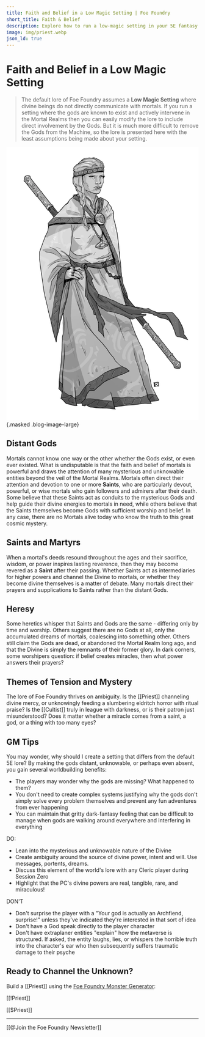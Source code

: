 ```yaml
---
title: Faith and Belief in a Low Magic Setting | Foe Foundry
short_title: Faith & Belief
description: Explore how to run a low-magic setting in your 5E fantasy TTRPG. Use distant or ambiguous gods, saintly miracles, and heresy to create a grittier dark fantasy feel.
image: img/priest.webp
json_ld: true
---
```


# Faith and Belief in a Low Magic Setting

> The default lore of Foe Foundry assumes a **Low Magic Setting** where divine beings do not directly communicate with mortals. If you run a setting where the gods are known to exist and actively intervene in the Mortal Realms then you can easily modify the lore to include direct involvement by the Gods. But it is much more difficult to remove the Gods from the Machine, so the lore is presented here with the least assumptions being made about your setting.

![Priests](../img/priest.webp){.masked .blog-image-large}

## Distant Gods

Mortals cannot know one way or the other whether the Gods exist, or even ever existed. What is undisputable is that the faith and belief of mortals is powerful and draws the attention of many mysterious and unknowable entities beyond the veil of the Mortal Realms. Mortals often direct their attention and devotion to one or more **Saints**, who are particularly devout, powerful, or wise mortals who gain followers and admirers after their death. Some believe that these Saints act as conduits to the mysterious Gods and help guide their divine energies to mortals in need, while others believe that the Saints themselves become Gods with sufficient worship and belief. In any case, there are no Mortals alive today who know the truth to this great cosmic mystery.

## Saints and Martyrs

When a mortal's deeds resound throughout the ages and their sacrifice, wisdom, or power inspires lasting reverence, then they may become revered as a **Saint** after their passing. Whether Saints act as intermediaries for higher powers and channel the Divine to mortals, or whether they become divine themselves is a matter of debate. Many mortals direct their prayers and supplications to Saints rather than the distant Gods.

## Heresy

Some heretics whisper that Saints and Gods are the same - differing only by time and worship. Others suggest there are no Gods at all, only the accumulated dreams of mortals, coalescing into something other. Others still claim the Gods are dead, or abandoned the Mortal Realm long ago, and that the Divine is simply the remnants of their former glory. In dark corners, some worshipers question: if belief creates miracles, then what power answers their prayers?

## Themes of Tension and Mystery

The lore of Foe Foundry thrives on ambiguity. Is the [[Priest]] channeling divine mercy, or unknowingly feeding a slumbering eldritch horror with ritual praise? Is the [[Cultist]] truly in league with darkness, or is their patron just misunderstood? Does it matter whether a miracle comes from a saint, a god, or a thing with too many eyes?

## GM Tips

You may wonder, why should I create a setting that differs from the default 5E lore? By making the gods distant, unknowable, or perhaps even absent, you gain several worldbuilding benefits:

- The players may wonder why the gods are missing? What happened to them?
- You don't need to create complex systems justifying why the gods don't simply solve every problem themselves and prevent any fun adventures from ever happening
- You can maintain that gritty dark-fantasy feeling that can be difficult to manage when gods are walking around everywhere and interfering in everything

DO:

- Lean into the mysterious and unknowable nature of the Divine
- Create ambiguity around the source of divine power, intent and will. Use messages, portents, dreams.
- Discuss this element of the world's lore with any Cleric player during Session Zero
- Highlight that the PC's divine powers are real, tangible, rare, and miraculous!

DON'T

- Don't surprise the player with a "Your god is actually an Archfiend, surprise!" unless they've indicated they're interested in that sort of idea
- Don't have a God speak directly to the player character
- Don't have extraplaner entities "explain" how the metaverse is structured. If asked, the entity laughs, lies, or whispers the horrible truth into the character's ear who then subsequently suffers traumatic damage to their psyche

## Ready to Channel the Unknown?

Build a [[Priest]] using the [Foe Foundry Monster Generator](../generate.md):

[[!Priest]]

[[$Priest]]

---

[[@Join the Foe Foundry Newsletter]]